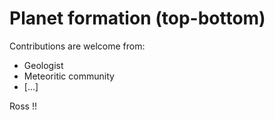 # Planet formation (top-bottom)

Contributions are welcome from:
- Geologist
- Meteoritic community
- [...]

Ross !!